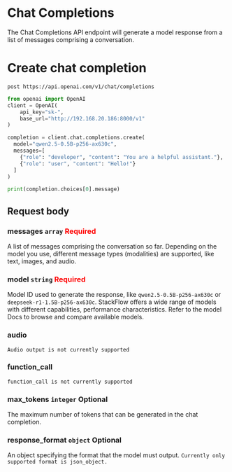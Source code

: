 # Chat Completions
The Chat Completions API endpoint will generate a model response from a list of messages comprising a conversation.

# Create chat completion
`post https://api.openai.com/v1/chat/completions`

```python
from openai import OpenAI
client = OpenAI(
    api_key="sk-",
    base_url="http://192.168.20.186:8000/v1"
)

completion = client.chat.completions.create(
  model="qwen2.5-0.5B-p256-ax630c",
  messages=[
    {"role": "developer", "content": "You are a helpful assistant."},
    {"role": "user", "content": "Hello!"}
  ]
)

print(completion.choices[0].message)
```

## Request body

### messages `array` <span style="color: red;">Required</span>
A list of messages comprising the conversation so far. Depending on the model you use, different message types (modalities) are supported, like text, images, and audio.

### model `string` <span style="color: red;">Required</span>
Model ID used to generate the response, like `qwen2.5-0.5B-p256-ax630c` or `deepseek-r1-1.5B-p256-ax630c`. StackFlow offers a wide range of models with different capabilities, performance characteristics. Refer to the model Docs to browse and compare available models.

### audio
`Audio output is not currently supported`

### function_call
`function_call is not currently supported`

### max_tokens `integer` Optional
The maximum number of tokens that can be generated in the chat completion.

### response_format `object` Optional
An object specifying the format that the model must output.
`Currently only supported format is json_object.`